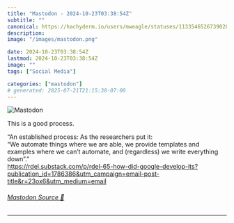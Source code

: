 ```yaml
---
title: "Mastodon - 2024-10-23T03:38:54Z"
subtitle: ""
canonical: https://hachyderm.io/users/mweagle/statuses/113354652673902816
description:
image: "/images/mastodon.png"

date: 2024-10-23T03:38:54Z
lastmod: 2024-10-23T03:38:54Z
image: ""
tags: ["Social Media"]

categories: ["mastodon"]
# generated: 2025-07-21T21:15:38-07:00
---
```

![Mastodon](/images/mastodon.png)

<p>This is a good process. </p><p>“An established process: As the researchers put it: <br />“We automate things where we are able, we provide templates and examples where we can’t automate, and (regardless) we write everything down”.” <br /><a href="https://rdel.substack.com/p/rdel-65-how-did-google-develop-its?publication_id=1786386&amp;utm_campaign=email-post-title&amp;r=23ox6&amp;utm_medium=email" target="_blank" rel="nofollow noopener noreferrer" translate="no"><span class="invisible">https://</span><span class="ellipsis">rdel.substack.com/p/rdel-65-ho</span><span class="invisible">w-did-google-develop-its?publication_id=1786386&amp;utm_campaign=email-post-title&amp;r=23ox6&amp;utm_medium=email</span></a></p>


###### [Mastodon Source 🐘](https://hachyderm.io/@mweagle/113354652673902816)

___
